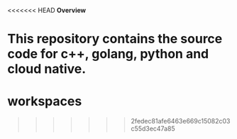 <<<<<<< HEAD
**Overview**

This repository contains the source code for c++, golang, python and cloud native.
=======
# workspaces
>>>>>>> 2fedec81afe6463e669c15082c03c55d3ec47a85
